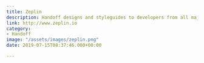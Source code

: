 ```yaml
---
title: Zeplin
description: Handoff designs and styleguides to developers from all major design tools.
link: http://www.zeplin.io
category:
- Handoff
image: "/assets/images/zeplin.png"
date: 2019-07-15T08:37:46.000+00:00

---
```

